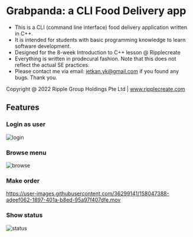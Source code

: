 # Grabpanda: a CLI Food Delivery app

- This is a CLI (command line interface) food delivery application written in C++.
- It is intended for students with basic programming knowledge to learn software development.
- Designed for the 8-week Introduction to C++ lesson @ Ripplecreate
- Everything is written in prodecural fashion. Note that this does not reflect the actual SE practices.
- Please contact me via email: jetkan.yk@gmail.com if you found any bugs. Thank you.

Copyright @ 2022 Ripple Group Holdings Pte Ltd | www.ripplecreate.com

## Features

### Login as user

![login](https://user-images.githubusercontent.com/36299141/158047370-8fededbc-3b73-4266-9a01-6821832627e2.png)

### Browse menu

![browse](https://user-images.githubusercontent.com/36299141/158047376-d8f92322-7e88-40a8-adbd-7e23fca4b3cf.png)

### Make order

https://user-images.githubusercontent.com/36299141/158047388-adeef062-1897-401a-b8ed-95a97f407dfe.mov

### Show status

![status](https://user-images.githubusercontent.com/36299141/158047383-04a0dc6b-c4f9-49a4-902d-aece981fbfdf.png)
